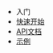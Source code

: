 - 入门
 - [快速开始](/quickstart)
- [API文档](/api-document)
- [示例](https://github.com/xsdlr/react-native-jmessage-example)


